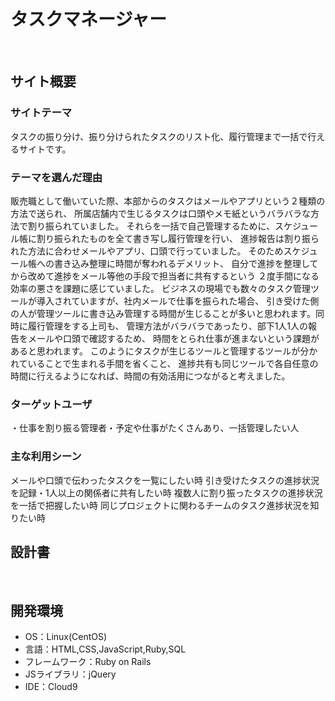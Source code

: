 # タスクマネージャー
​
## サイト概要
### サイトテーマ
タスクの振り分け、振り分けられたタスクのリスト化、履行管理まで一括で行えるサイトです。

### テーマを選んだ理由

販売職として働いていた際、本部からのタスクはメールやアプリという２種類の方法で送られ、
  所属店舗内で生じるタスクは口頭やメモ紙というバラバラな方法で割り振られていました。
それらを一括で自己管理するために、スケジュール帳に割り振られたものを全て書き写し履行管理を行い、
  進捗報告は割り振られた方法に合わせメールやアプリ、口頭で行っていました。
そのためスケジュール帳への書き込み整理に時間が奪われるデメリット、
  自分で進捗を整理してから改めて進捗をメール等他の手段で担当者に共有するという
  ２度手間になる効率の悪さを課題に感じていました。
ビジネスの現場でも数々のタスク管理ツールが導入されていますが、社内メールで仕事を振られた場合、
  引き受けた側の人が管理ツールに書き込み管理する時間が生じることが多いと思われます。同時に履行管理をする上司も、
  管理方法がバラバラであったり、部下1人1人の報告をメールや口頭で確認するため、
  時間をとられ仕事が進まないという課題があると思われます。
このようにタスクが生じるツールと管理するツールが分かれていることで生まれる手間を省くこと、
  進捗共有も同じツールで各自任意の時間に行えるようになれば、時間の有効活用につながると考えました。

### ターゲットユーザ

・​仕事を割り振る管理者
​・予定や仕事がたくさんあり、一括管理したい人

### 主な利用シーン

メールや口頭で伝わったタスクを一覧にしたい時
引き受けたタスクの進捗状況を記録・1人以上の関係者に共有したい時
複数人に割り振ったタスクの進捗状況を一括で把握したい時
同じプロジェクトに関わるチームのタスク進捗状況を知りたい時

## 設計書
​
## 開発環境
- OS：Linux(CentOS)
- 言語：HTML,CSS,JavaScript,Ruby,SQL
- フレームワーク：Ruby on Rails
- JSライブラリ：jQuery
- IDE：Cloud9
​
